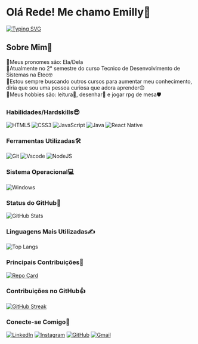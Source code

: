 
# Olá Rede! Me chamo Emilly👋
[![Typing SVG](https://readme-typing-svg.herokuapp.com/?color=fff&size=35&center=true&vCenter=true&width=1000&lines=Bem+vindo+ao+meu+perfil+do+GitHub!+:%29)](https://git.io/typing-svg)


## Sobre Mim🫰

🔹Meus pronomes são: Ela/Dela<br>
🔹Atualmente no 2° semestre do curso Tecnico de Desenvolvimento de Sistemas na Etec🤓<br>
🔹Estou sempre buscando outros cursos para aumentar meu conhecimento, diria que sou uma pessoa curiosa que adora aprender😊<br>
🔹Meus hobbies são: leitura📖, desenhar🎨 e jogar rpg de mesa🛡️


### Habilidades/Hardskills😎
![HTML5](https://img.shields.io/badge/HTML5-E34F26?style=for-the-badge&logo=html5&logoColor=white)
![CSS3](https://img.shields.io/badge/CSS3-1572B6?style=for-the-badge&logo=css3&logoColor=white)
![JavaScript](https://img.shields.io/badge/JavaScript-F7DF1E?style=for-the-badge&logo=javascript&logoColor=black)
![Java](https://img.shields.io/badge/java-%23ED8B00.svg?style=for-the-badge&logo=openjdk&logoColor=white)
![React Native](https://img.shields.io/badge/React_Native-20232A?style=for-the-badge&logo=react&logoColor=61DAFB)

### Ferramentas Utilizadas🛠️
![Git](https://img.shields.io/badge/GIT-E44C30?style=for-the-badge&logo=git&logoColor=white)
![Vscode](https://img.shields.io/badge/Vscode-007ACC?style=for-the-badge&logo=visual-studio-code&logoColor=white)
![NodeJS](https://img.shields.io/badge/node.js-6DA55F?style=for-the-badge&logo=node.js&logoColor=white)

### Sistema Operacional💻
![Windows](https://img.shields.io/badge/Windows-000?style=for-the-badge&logo=windows&logoColor=2CA5E0)

### Status do GitHub🐙

![GitHub Stats](https://github-readme-stats.vercel.app/api?username=EmyyDev&theme=transparent&bg_color=000&border_color=30A3DC&show_icons=true&icon_color=30A3DC&title_color=E94D5F&text_color=FFF)

### Linguagens Mais Utilizadas✍️

![Top Langs](https://github-readme-stats-git-masterrstaa-rickstaa.vercel.app/api/top-langs/?username=EmyyDev&bg_color=000&border_color=30A3DC&title_color=E94D5F&text_color=FFF)

### Principais Contribuições🤝

[![Repo Card](https://github-readme-stats.vercel.app/api/pin/?username=EmyyDev&repo=dio-lab-open-source&bg_color=000&border_color=30A3DC&show_icons=true&icon_color=30A3DC&title_color=E94D5F&text_color=FFF)](https://github.com/EmyyDev/dio-lab-open-source)

### Contribuições no GitHub👍

[![GitHub Streak](https://streak-stats.demolab.com/?user=EmyyDev&theme=bear&background=000&border=30A3DC&dates=FFF)](https://git.io/streak-stats)

### Conecte-se Comigo🤗
[![LinkedIn](https://img.shields.io/badge/LinkedIn-0077B5?style=for-the-badge&logo=linkedin&logoColor=white)](https://www.linkedin.com/in/emilly-garcia-06714a307/)
[![Instagram](https://img.shields.io/badge/-Instagram-%23E4405F?style=for-the-badge&logo=instagram&logoColor=white)](https://www.instagram.com/emyy__garcia/?igsh=ampteWRndmxmOHpq/)
[![GitHub](https://img.shields.io/badge/GitHub-100000?style=for-the-badge&logo=github&logoColor=white)](https://github.com/EmyyDev)
[![Gmail](https://img.shields.io/badge/Gmail-333333?style=for-the-badge&logo=gmail&logoColor=red)](mailto:emillygdev@gmail.com)









